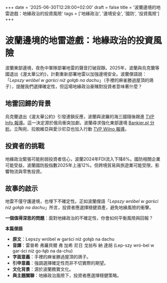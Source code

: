 +++
date = '2025-06-30T12:28:00+02:00'
draft = false
title = '波蘭邊境的地雷遊戲：地緣政治的投資風險'
tags = ['地緣政治', '邊境安全', '國防', '投資風險']
+++

# 波蘭邊境的地雷遊戲：地緣政治的投資風險

波蘭東部邊境，夜色中軍隊部署地雷的聲音打破寂靜。2025年，波蘭與烏克蘭等國退出《渥太華公約》，計劃重新部署地雷以加強邊境安全。波蘭俚語說：「*Lepszy wróbel w garści niż gołąb na dachu*」（手裡的麻雀勝過屋頂的鴿子），提醒我們選擇確定性，但這場地緣政治豪賭對投資者意味著什麼？

## 地雷回歸的背景

烏克蘭退出《渥太華公約》引發連鎖反應，波蘭與波羅的海三國隨後跟進 [TVP Info 報導](https://www.tvp.info/87540857/piec-panstw-nato-w-tym-polska-chce-zabezpieczyc-granice-minami-ladowymi-te-kraje-wycofaly-sie-niedawno-z-konwencji-ottawskiej)。這一決定源於俄烏衝突加劇，波蘭尋求強化東部邊境 [Bankier.pl 分析](https://www.bankier.pl/wiadomosc/Ukraina-sie-zaminuje-Kijow-wycofal-sie-z-konwencji-zakazujacej-min-przeciwpiechotnych-8969335.html)。立陶宛、拉脫維亞與愛沙尼亞也加入行動 [TVP Wilno 報導](https://wilno.tvp.pl/87527614/litwa-lotwa-i-estonia-przekazaly-onz-ze-wypowiadaja-konwencje-ottawska)。

## 投資者的挑戰

地緣政治緊張可能削弱投資者信心，波蘭2024年FDI流入下降8%。國防相關企業可能受益，波蘭國防股指數2025年上漲12%。但跨境貿易與旅遊業可能受限，影響物流與零售投資。

## 故事的啟示

地雷不僅守護邊境，也埋下不確定性。正如波蘭俚語「*Lepszy wróbel w garści niż gołąb na dachu*」所言，投資者應選擇穩健資產，避免地緣風險的衝擊。

**一個值得深思的問題**：面對地緣政治的不確定性，你會如何平衡風險與回報？

**本篇俚語**  
- **原文**：Lepszy wróbel w garści niż gołąb na dachu  
- **音譯**：雷普希 弗羅貝爾 弗 加希 尼日 戈翁布 納 達胡 (Lep-szy wró-bel w gar-ści niż go-łąb na da-chu)  
- **字面意義**：手裡的麻雀勝過屋頂的鴿子。  
- **引申意義**：強調選擇確定性而非不切實際的期望。  
- **文化背景**：源於波蘭務實文化。  
- **與主題關聯**：地緣政治風險下，投資者應選擇穩健策略。
